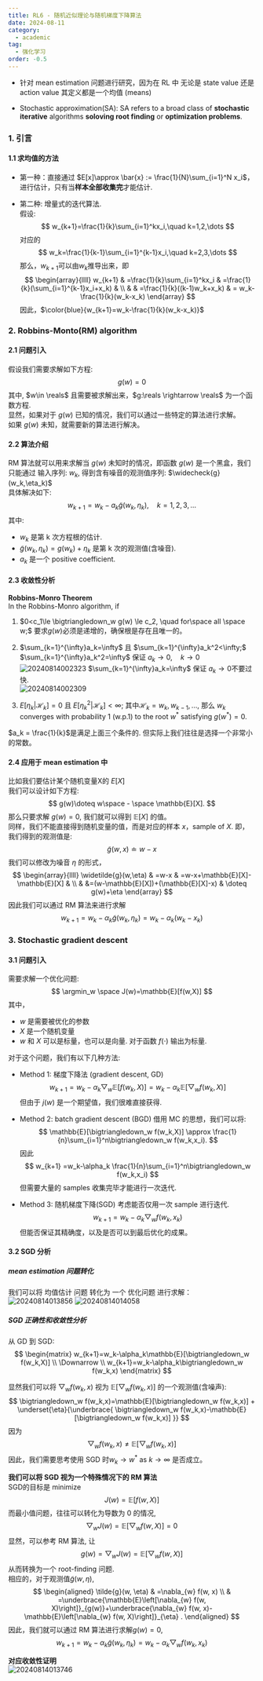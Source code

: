 ```yaml
---
title: RL6 - 随机近似理论与随机梯度下降算法
date: 2024-08-11
category:
  - academic
tag:
  - 强化学习
order: -0.5
---
```

- 针对 mean estimation 问题进行研究，因为在 RL 中 无论是 state value 还是 action value 其定义都是一个均值 (means)

- Stochastic approximation(SA): SA refers to a broad class of **stochastic iterative** algorithms **soloving root finding** or **optimization problems**.

### 1. 引言

#### 1.1 求均值的方法

- 第一种：直接通过 $E[x]\approx \bar{x} := \frac{1}{N}\sum_{i=1}^N x_i$，进行估计，只有当**样本全部收集完**才能估计.  

- 第二种: 增量式的迭代算法.  
  假设:  
  $$
    w_{k+1}=\frac{1}{k}\sum_{i=1}^kx_i,\quad k=1,2,\dots
  $$
  对应的  
  $$
    w_k=\frac{1}{k-1}\sum_{i=1}^{k-1}x_i,\quad k=2,3,\dots
  $$
  那么，$w_{k+1}$可以由$w_k$推导出来，即  
  $$
  \begin{array}{llll}
    w_{k+1} & =\frac{1}{k}\sum_{i=1}^kx_i
    &
    =\frac{1}{k}(\sum_{i=1}^{k-1}x_i+x_k)
    &
    \\
    & & =\frac{1}{k}((k-1)w_k+x_k)
    & = w_k-\frac{1}{k}(w_k-x_k)
  \end{array}
  $$
  因此，$\color{blue}{w_{k+1}=w_k-\frac{1}{k}(w_k-x_k)}$

### 2. Robbins-Monto(RM) algorithm

#### 2.1 问题引入

假设我们需要求解如下方程:  
$$
g(w)=0
$$
其中, $w\in \reals$ 且需要被求解出来，$g:\reals \rightarrow \reals$ 为一个函数方程.  
显然，如果对于 $g(w)$ 已知的情况，我们可以通过一些特定的算法进行求解。  
如果 $g(w)$ 未知，就需要新的算法进行解决。

#### 2.2 算法介绍

RM 算法就可以用来求解当 $g(w)$ 未知时的情况，即函数 $g(w)$ 是一个黑盒，我们只能通过 输入序列: ${w_k}$, 得到含有噪音的观测值序列: $\widecheck{g}(w_k,\eta_k)$  
具体解决如下:  
$$
w_{k+1}=w_k-a_k\widetilde{g}(w_k,\eta_k),\quad k=1,2,3,\dots
$$
其中:  

- $w_k$ 是第 k 次方程根的估计.
- $\widetilde{g}(w_k,\eta_k)=g(w_k)+\eta_k$ 是第 k 次的观测值(含噪音).
- $a_k$ 是一个 positive coefficient.

#### 2.3 收敛性分析

**Robbins-Monro Theorem**  
In the Robbins-Monro algorithm, if

1) $0<c_1\le \bigtriangledown_w g(w) \le c_2, \quad for\space all \space w;$
  要求$g(w)$必须是递增的，确保根是存在且唯一的。

2) $\sum_{k=1}^{\infty}a_k=\infty$ 且 $\sum_{k=1}^{\infty}a_k^2<\infty;$
  $\sum_{k=1}^{\infty}a_k^2=\infty$ 保证 $a_k \rightarrow 0, \quad k \rightarrow 0$  
  ![20240814002323](http://myimg.ekkosonya.cn/20240814002323.png)
  $\sum_{k=1}^{\infty}a_k=\infty$  保证 $a_k \rightarrow 0$不要过快.  
  ![20240814002309](http://myimg.ekkosonya.cn/20240814002309.png)

3) $E[\eta_k|\mathcal{H}_k]=0$ 且 $E[\eta_k^2|\mathcal{H}_k]<\infty;$
其中$\mathcal{H}_k={w_k,w_{k-1},\dots}$, 那么 $w_k$ converges with probability 1 (w.p.1) to the root $w^*$ satisfying $g(w^*)=0$.

$a_k = \frac{1}{k}$是满足上面三个条件的.  但实际上我们往往是选择一个非常小的常数。

#### 2.4 应用于 mean estimation 中

比如我们要估计某个随机变量X的 $E[X]$  
我们可以设计如下方程:  
$$
g(w)\doteq w\space - \space \mathbb{E}[X].
$$
那么只要求解 $g(w)=0$, 我们就可以得到 $\mathbb{E}[X]$ 的值。  
同样，我们不能直接得到随机变量的值，而是对应的样本 $x$，sample of $X$.
即，我们得到的观测值是:  
$$
\widetilde{g}(w,x)\doteq w - x
$$
我们可以修改为噪音 $\eta$ 的形式，  
$$
\begin{array}{llll}
  \widetilde{g}(w,\eta)
  &
  =w-x
  &
  =w-x+\mathbb{E}[X]-\mathbb{E}[X]
  &
  \\
  &
  &=(w-\mathbb{E}[X])+(\mathbb{E}[X]-x)
  &
  \doteq g(w)+\eta
\end{array}
$$
因此我们可以通过 RM 算法来进行求解  
$$
w_{k+1}=w_k-\alpha_k \widetilde{g}(w_k,\eta_k)=w_k-\alpha_k(w_k-x_k)
$$

### 3. Stochastic gradient descent

#### 3.1 问题引入

需要求解一个优化问题:  
$$
\argmin_w \space J(w)=\mathbb{E}[f(w,X)]
$$
其中，

- $w$ 是需要被优化的参数
- $X$ 是一个随机变量
- $w$ 和 $X$ 可以是标量，也可以是向量. 对于函数 $f(\cdot)$ 输出为标量.

对于这个问题，我们有以下几种方法:  

- Method 1: 梯度下降法 (gradient descent, GD)
  $$
  w_{k+1}
  =w_k-\alpha_k \bigtriangledown_w\mathbb{E}[f(w_k,X)]
  =w_k-\alpha_k \mathbb{E}[\bigtriangledown_w f(w_k,X)]
  $$
  但由于 $j(w)$ 是一个期望值，我们很难直接获得.

- Method 2: batch gradient descent (BGD)
  借用 MC 的思想，我们可以将:  
  $$
  \mathbb{E}[\bigtriangledown_w f(w_k,X)]
  \approx
  \frac{1}{n}\sum_{i=1}^n\bigtriangledown_w f(w_k,x_i).
  $$
  因此  
  $$
  w_{k+1}
  =w_k-\alpha_k \frac{1}{n}\sum_{i=1}^n\bigtriangledown_w f(w_k,x_i)
  $$
  但需要大量的 samples 收集完毕才能进行一次迭代.

- Method 3: 随机梯度下降(SGD)
  考虑能否仅用一次 sample 进行迭代.  
  $$
  w_{k+1}
  =w_k-\alpha_k \bigtriangledown_w f(w_k,x_k)
  $$
  但能否保证其精确度，以及是否可以到最后优化的成果。

#### 3.2 SGD 分析

##### mean estimation 问题转化

我们可以将 均值估计 问题 转化为 一个 优化问题 进行求解：  
![20240814013856](http://myimg.ekkosonya.cn/20240814013856.png)
![20240814014058](http://myimg.ekkosonya.cn/20240814014058.png)

##### SGD 正确性和收敛性分析

从 GD 到 SGD:  
$$
\begin{matrix}
  w_{k+1}=w_k-\alpha_k\mathbb{E}[\bigtriangledown_w f(w_k,X)]
  \\
  \Downarrow
  \\
  w_{k+1}=w_k-\alpha_k\bigtriangledown_w f(w_k,x)
\end{matrix}
$$

显然我们可以将 $\bigtriangledown_w f(w_k,x)$ 视为 $\mathbb{E}[\bigtriangledown_w f(w_k,x)]$ 的一个观测值(含噪声):  
$$
\bigtriangledown_w f(w_k,x)=\mathbb{E}[\bigtriangledown_w f(w_k,x)]
+
\underset{\eta}{\underbrace{
\bigtriangledown_w f(w_k,x)-\mathbb{E}[\bigtriangledown_w f(w_k,x)]
}}
$$
因为  
$$
\bigtriangledown_w f(w_k,x) \neq \mathbb{E}[\bigtriangledown_w f(w_k,x)]
$$
因此，我们需要思考使用 SGD 时$w_k \rightarrow w^*$ as $k\rightarrow \infty$ 是否成立。  

**我们可以将 SGD 视为一个特殊情况下的 RM 算法**  
SGD的目标是 minimize  
$$
J(w)=\mathbb{E}[f(w,X)]
$$
而最小值问题，往往可以转化为导数为 0 的情况,  
$$
\bigtriangledown_w J(w)=\mathbb{E}[\bigtriangledown_w f(w,X)]=0
$$
显然，可以参考 RM 算法, 让  
$$
g(w) = \bigtriangledown_w J(w)=\mathbb{E}[\bigtriangledown_w f(w,X)]
$$
从而转换为一个 root-finding 问题.  
相应的，对于观测值$\widetilde{g}(w,\eta)$,
$$
\begin{aligned}
\tilde{g}(w, \eta) & =\nabla_{w} f(w, x) \\
& =\underbrace{\mathbb{E}\left[\nabla_{w} f(w, X)\right]}_{g(w)}+\underbrace{\nabla_{w} f(w, x)-\mathbb{E}\left[\nabla_{w} f(w, X)\right]}_{\eta} .
\end{aligned}
$$
因此，我们就可以通过 RM 算法进行求解$g(w)=0$,  
$$
w_{k+1}=w_k-\alpha_k\widetilde{g}(w_k,\eta_k)=w_k-\alpha_k\bigtriangledown_w f(w_k,x_k)
$$

**对应收敛性证明**  
![20240814013746](http://myimg.ekkosonya.cn/20240814013746.png)
